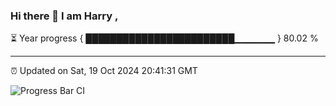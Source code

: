 ### Hi there 👋 I am Harry , 

⏳ Year progress { ████████████████████████▁▁▁▁▁▁ } 80.02 %

---

⏰ Updated on Sat, 19 Oct 2024 20:41:31 GMT

![Progress Bar CI](https://github.com/duykhang68/duykhang68/workflows/Progress%20Bar%20CI/badge.svg)
